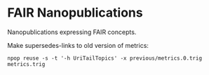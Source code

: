 FAIR Nanopublications
=====================

Nanopublications expressing FAIR concepts.

Make supersedes-links to old version of metrics:

    npop reuse -s -t '-h UriTailTopics' -x previous/metrics.0.trig metrics.trig

